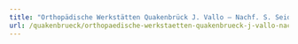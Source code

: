 ```yaml
---
title: "Orthopädische Werkstätten Quakenbrück J. Vallo – Nachf. S. Seidel"
url: /quakenbrueck/orthopaedische-werkstaetten-quakenbrueck-j-vallo-nachf-s-seidel/
---
```


